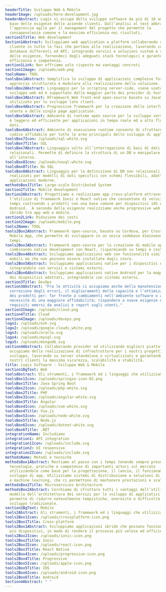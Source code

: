 ```yaml
---
headerTitle: Sviluppo Web & Mobile
headerImage: /uploads/hero-development.jpg
headerAbstract: Logix si occupa dello sviluppo software da più di 10 anni sulla
  base delle esigenze delle aziende clienti. Dall’analisi al test abbracciamo
  l’approccio agile per il management del progetto che permette la
  consapevolezza comune e la massima efficienza nei risultati.
section1Title: Web development
Section1Abstract: Sviluppiamo web application e platform collaborando con il
  cliente in tutte le fasi che portano alla realizzazione, lavorando con
  database differenti ed API; integrando servizi e soluzioni custom a seconda
  delle esigenze, fornendoci degli adeguati stack tecnologici e garantendo
  efficienza e competenza.
section1Link: Non offriamo solo risposte ma vantaggi concreti
section1Image: /uploads/web.png
toolsName: TOOL
toolsBox1Abstract: Semplifica lo sviluppo di applicazioni complesse fornendo un
  approccio strutturato e modulare alla realizzazione della soluzione.
toolsBox2Abstract: Linguaggio per lo scripting server-side, viene usato nello
  sviluppo web ed è supportato dalla maggior parte dei provider di hosting.
toolsBox3Abstract: RFramework Web front-end open-source basato su JavaScript,
  utilizzato per lo sviluppo lato client.
toolsBox4Abstract: Progressive framework per la creazione delle interfacce
  utente e delle single page application.
toolsBox5Abstract: Ambiente di runtime open source per lo sviluppo server-side,
  è leggero ed efficiente per applicazioni in tempo reale ed a alto flusso di
  dati.
toolsBox6Abstract: Ambiente di esecuzione runtime consente di sfruttare un
  codice affidabile per tutte le aree principali dello sviluppo di applicativi.
toolsBox7Icon: /uploads/sql-white.svg
toolsBox7Title: SQL
toolsBox7Abstract: Linguaggio volto all’interrogazione di basi di dati
  relazionali. Permette di definire la struttura di un DB e manipolare i dati
  all’interno.
toolsBox8Icon: /uploads/nosql-white.svg
toolsBox8Title: No SQL
toolsBox8Abstract: Linguaggio per la definizione di DB non relazionali,
  realizzati per modelli di dati specifici con schemi flessibili, adatti alle
  applicazioni moderne.
methodsBox1Title: Large-scale Distributed System
section2Title: Mobile development
Section2Abstract: Progettiamo e realizziamo app cross-platform attraverso
  l’utilizzo di framework Ionic e React native che consentono di velocizzare i
  tempi costruendo i prodotti con una base comune per dispositivi iOS e
  Android.  A seconda delle esigenze realizziamo anche progressive web app, un
  ibrido tra app web e mobile.
section2Link: Riduzione dei costi
section2Image: /uploads/mobile.png
tools2Name: TOOL
tools2Box2Abstract: Framework open-source, basato su Cordova, per Cross Platform
  Mobile App, che permette di sviluppare in un unica codebase diminuendo i
  tempi.
tools2Box3Abstract: Framework open-source per la creazione di mobile app,
  combinando native development con React, risparmiando su tempi e costi.
tools2Box4Abstract: Sviluppiamo applicazioni web con funzionalità simili ad app
  mobili ma che non possono essere installate dagli store.
tools2Box5Abstract: Sviluppiamo applicazioni native per i dispositivi Apple,
  integrandole con servizi e sistemi esterni.
tools2Box6Abstract: Sviluppiamo applicazioni native Android per la maggior parte
  dei dispositivi adottati, integrandole con sistemi esterni.
section3Title: DevOps
section3Abstract: "Fra le attività ci occupiamo anche della manutenzione per la
  correzione degli errori, il miglioramenti delle capacità e l'ottimizzazione
  dei prodotti per: far fronte a cambiamenti nell'ambiente software o a
  necessità di una maggiore affidabilità; rispondere a nuove esigenze e
  requisiti emersi da analisi e report sugli utenti."
section3Image: /uploads/cloud.png
section4Title: Cloud
section4Image: /uploads/devops.png
logo1: /uploads/ovh.svg
logo2: /uploads/google-clouds_white.png
logo3: /uploads/oracle.svg
logo4: /uploads/mysql.svg
logo5: /uploads/mongodb.svg
section4Abstract: Collaborando provider ed utilizzando migliori piattafome, ci
  occupiamo della realizzazione di infrastrutture per i nostri progetti di
  sviluppo, lavorando su server standalone o virtualizzati e garantendo ai
  nostri clienti la massima sicurezza, scalabilità e stabilità.
title: Logix Software - Sviluppo Web & Mobile
section1BgText: Web
toolsAbstract: Gli strumenti, i framework ed i linguaggi che utilizziamo
toolsBox1Icon: /uploads/springio-icon-02.png
toolsBox1Title: Java Spring Boot
toolsBox2Icon: /uploads/php-white.svg
toolsBox2Title: PHP
toolsBox3Icon: /uploads/angular-white.svg
toolsBox3Title: Angular
toolsBox4Icon: /uploads/vue-white.svg
toolsBox4Title: Vue.js
toolsBox5Icon: /uploads/node-white.svg
toolsBox5Title: Node.js
toolsBox6Icon: /uploads/dotnet-white.svg
toolsBox6Title: .NET
integrationName: Includiamo
integration1: API integration
integration1Icon: /uploads/include.svg
integration2: UI responsive
integration2Icon: /uploads/include.svg
methodsName: Metodi e tecniche
methodsBox1Abstract: Restiamo al passo con i tempi tenendo sempre presente
  tecnologie, pratiche e competenze di importanti attori sul mercato
  utilizzandole come base per la progettazione, il lancio, il funzionamento e lo
  sviluppo di app. Utilizziamo sistemi di distribuzione e soluzioni di e-science
  e machine learning, che ci permettono di mantenere prestazioni e scalabilità.
methodsBox2Title: Microservices Architecture
methodsBox2Abstract: Cerchiamo di sfruttare tutti i vantaggi dell’utilizzo del
  modello dell’architettura dei servizi per lo sviluppo di applicativi che
  permette di ridurre notevolmente tempistiche, onerosità e difficoltà dello
  sviluppo tradizionale.
section2BgText: Mobile
tools2Abstract: Gli strumenti, i framework ed i linguaggi che utilizziamo
tools2Box1Icon: /uploads/crossplatform-icon.png
tools2Box1Title: Cross-platform
tools2Box1Abstract: Sviluppiamo applicazioni ibride che possano funzionare su
  più dispositivi, in modo di rendere il processo più veloce ed efficiente.
tools2Box2Icon: /uploads/ionic-icon.png
tools2Box2Title: Ionic
tools2Box3Icon: /uploads/react-icon.png
tools2Box3Title: React Native
tools2Box4Icon: /uploads/progressive-icon.png
tools2Box4Title: Progressive
tools2Box5Icon: /uploads/apple-icon.png
tools2Box5Title: IOS
tools2Box6Icon: /uploads/android-icon.png
tools2Box6Title: Android
Section4Abstract: " "
---
```

